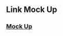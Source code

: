 ## Link Mock Up 
### [Mock Up](https://www.figma.com/file/GYqVNyaBffHKd6EiAWHFaJ/Bakery?node-id=71%3A3)
